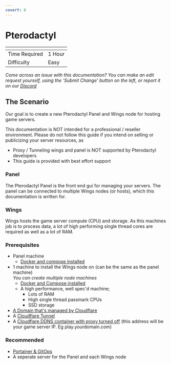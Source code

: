 ```yaml
---
coverY: 0
---
```


# Pterodactyl

<table data-view="cards"><thead><tr><th></th><th></th></tr></thead><tbody><tr><td>Time Required</td><td>1 Hour</td></tr><tr><td>Difficulty</td><td>Easy</td></tr></tbody></table>

_Come across an issue with this documentation? You can make an edit request yourself, using the 'Submit Change' button on the left, or report it on our_ [_Discord_](https://discord.agamersgrind.com)

## The Scenario

Our goal is to create a new Pterodactyl Panel and Wings node for hosting game servers.

This documentation is NOT intended for a professional / reseller environment. Please do not follow this guide if you intend on selling or publicizing your server resources, as

* Proxy / Tunneling wings and panel is NOT supported by Pterodactyl developers
* This guide is provided with best effort support

### Panel

The Pterodactyl Panel is the front end gui for managing your servers. The panel can be connected to multiple Wings nodes (or hosts), which this documentation is written for.

### Wings

Wings hosts the game server compute (CPU) and storage. As this machines job is to process data, a lot of high performing single thread cores are required as well as a lot of RAM.

### Prerequisites

* Panel machine
  * [Docker and compose installed](https://docs.docker.com/engine/install/ubuntu/)
* 1 machine to install the Wings node on (can be the same as the panel machine)\
  _You can create multiple node machines_
  * [Docker and Compose installed](https://docs.docker.com/engine/install/ubuntu/)
  * A high performance, well spec'd machine;
    * Lots of RAM
    * High single thread passmark CPUs
    * SSD storage
* [A Domain that's managed by Cloudflare](../cloudflare/domains.md)
* A [Cloudflare Tunnel](../cloudflare/tunnel/)&#x20;
* A [Cloudflare DDNS container with proxy turned off](../cloudflare/dynamic-dns.md) (this address will be your game server IP. Eg play.yourdomain.com)

### Recommended

* [Portainer & GitOps](../portainer-and-gitops/)
* A seperate server for the Panel and each Wings node
